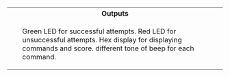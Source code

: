 <table>
  <tr>
    <th>Outputs</th>
  </tr>
  <tr>
    <td>
        <ul>
            <il>Green LED for successful attempts.</il>
            <il>Red LED for unsuccessful attempts.<il>
            <il>Hex display for displaying commands and score.</il>
            <il>different tone of beep for each command.</il>


 

